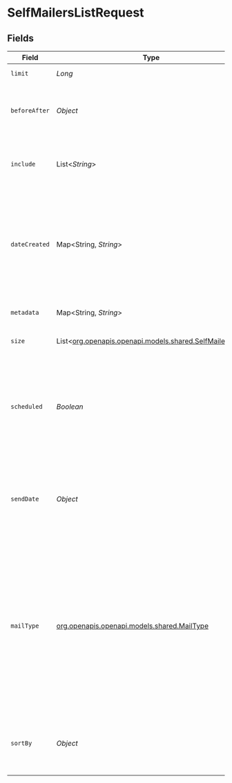 # SelfMailersListRequest


## Fields

| Field                                                                                                                                                                                                                                                                                                                                                          | Type                                                                                                                                                                                                                                                                                                                                                           | Required                                                                                                                                                                                                                                                                                                                                                       | Description                                                                                                                                                                                                                                                                                                                                                    | Example                                                                                                                                                                                                                                                                                                                                                        |
| -------------------------------------------------------------------------------------------------------------------------------------------------------------------------------------------------------------------------------------------------------------------------------------------------------------------------------------------------------------- | -------------------------------------------------------------------------------------------------------------------------------------------------------------------------------------------------------------------------------------------------------------------------------------------------------------------------------------------------------------- | -------------------------------------------------------------------------------------------------------------------------------------------------------------------------------------------------------------------------------------------------------------------------------------------------------------------------------------------------------------- | -------------------------------------------------------------------------------------------------------------------------------------------------------------------------------------------------------------------------------------------------------------------------------------------------------------------------------------------------------------- | -------------------------------------------------------------------------------------------------------------------------------------------------------------------------------------------------------------------------------------------------------------------------------------------------------------------------------------------------------------- |
| `limit`                                                                                                                                                                                                                                                                                                                                                        | *Long*                                                                                                                                                                                                                                                                                                                                                         | :heavy_minus_sign:                                                                                                                                                                                                                                                                                                                                             | How many results to return.                                                                                                                                                                                                                                                                                                                                    | 10                                                                                                                                                                                                                                                                                                                                                             |
| `beforeAfter`                                                                                                                                                                                                                                                                                                                                                  | *Object*                                                                                                                                                                                                                                                                                                                                                       | :heavy_minus_sign:                                                                                                                                                                                                                                                                                                                                             | `before` and `after` are both optional but only one of them can be in the query at a time.<br/>                                                                                                                                                                                                                                                                |                                                                                                                                                                                                                                                                                                                                                                |
| `include`                                                                                                                                                                                                                                                                                                                                                      | List<*String*>                                                                                                                                                                                                                                                                                                                                                 | :heavy_minus_sign:                                                                                                                                                                                                                                                                                                                                             | Request that the response include the total count by specifying `include=["total_count"]`.<br/>                                                                                                                                                                                                                                                                |                                                                                                                                                                                                                                                                                                                                                                |
| `dateCreated`                                                                                                                                                                                                                                                                                                                                                  | Map<String, *String*>                                                                                                                                                                                                                                                                                                                                          | :heavy_minus_sign:                                                                                                                                                                                                                                                                                                                                             | Filter by date created. Accepted formats are ISO-8601 date or datetime, e.g. `{ "gt": "2012-01-01", "lt": "2012-01-31T12:34:56Z" }` where `gt` is >, `lt` is <, `gte` is ≥, and `lte` is ≤.                                                                                                                                                                    |                                                                                                                                                                                                                                                                                                                                                                |
| `metadata`                                                                                                                                                                                                                                                                                                                                                     | Map<String, *String*>                                                                                                                                                                                                                                                                                                                                          | :heavy_minus_sign:                                                                                                                                                                                                                                                                                                                                             | Filter by metadata key-value pair`.                                                                                                                                                                                                                                                                                                                            |                                                                                                                                                                                                                                                                                                                                                                |
| `size`                                                                                                                                                                                                                                                                                                                                                         | List<[org.openapis.openapi.models.shared.SelfMailerSize](../../models/shared/SelfMailerSize.md)>                                                                                                                                                                                                                                                               | :heavy_minus_sign:                                                                                                                                                                                                                                                                                                                                             | The self mailer sizes to be returned.                                                                                                                                                                                                                                                                                                                          |                                                                                                                                                                                                                                                                                                                                                                |
| `scheduled`                                                                                                                                                                                                                                                                                                                                                    | *Boolean*                                                                                                                                                                                                                                                                                                                                                      | :heavy_minus_sign:                                                                                                                                                                                                                                                                                                                                             | * `true` - only return orders (past or future) where `send_date` is<br/>greater than `date_created`<br/>* `false` - only return orders where `send_date` is equal to `date_created`<br/>                                                                                                                                                                       |                                                                                                                                                                                                                                                                                                                                                                |
| `sendDate`                                                                                                                                                                                                                                                                                                                                                     | *Object*                                                                                                                                                                                                                                                                                                                                                       | :heavy_minus_sign:                                                                                                                                                                                                                                                                                                                                             | Filter by ISO-8601 date or datetime, e.g. `{ "gt": "2012-01-01", "lt": "2012-01-31T12:34:56Z" }` where `gt` is >, `lt` is <, `gte` is ≥, and `lte` is ≤.<br/>                                                                                                                                                                                                  |                                                                                                                                                                                                                                                                                                                                                                |
| `mailType`                                                                                                                                                                                                                                                                                                                                                     | [org.openapis.openapi.models.shared.MailType](../../models/shared/MailType.md)                                                                                                                                                                                                                                                                                 | :heavy_minus_sign:                                                                                                                                                                                                                                                                                                                                             | A string designating the mail postage type: * `usps_first_class` - (default) * `usps_standard` - a <a href="https://lob.com/pricing/print-mail#compare" target="_blank">cheaper option</a> which is less predictable and takes longer to deliver. `usps_standard` cannot be used with `4x6` postcards or for any postcards sent outside of the United States.<br/> |                                                                                                                                                                                                                                                                                                                                                                |
| `sortBy`                                                                                                                                                                                                                                                                                                                                                       | *Object*                                                                                                                                                                                                                                                                                                                                                       | :heavy_minus_sign:                                                                                                                                                                                                                                                                                                                                             | Sorts items by ascending or descending dates. Use either `date_created` or `send_date`, not both.<br/>                                                                                                                                                                                                                                                         |                                                                                                                                                                                                                                                                                                                                                                |